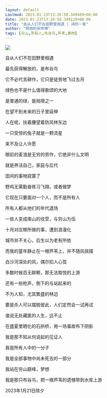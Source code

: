 ```yaml
---
layout: default
Lastmod: 2023-01-23T13:26:58.349489+00:00
date: 2023-01-23T13:26:58.349129+00:00
title: "自从人们不在田野里相遇 | 诗的一笔"
author: "照相的宋师傅"
tags: [穷山,所有人,布谷鸟,芦苇,事物]
---
```


![](https://images.weserv.nl/?url=https%3A//mmbiz.qpic.cn/mmbiz_jpg/PqhR4gaaOVgw4e0KOG7Febx2JkfD2FbZUKSkPomicOlcjYfvCZYsdOraBvhGvWTOHMictt9tu6VV2eKunWnsrsAw/640%3Fwx_fmt%3Djpeg)

自从人们不在田野里相遇

  

最先获得解放的，是布谷鸟

它不必代言耕作，它只是徒劳地飞过五月

绿色也不是什么值得歌颂的大地

是普通的绿，是局限之一

在望不到未来的日子里延伸

  

人在呢，扶着腰望着防风林东边

一只受惊的兔子就是一颗流星

来不及让人许愿

眼前的麦浪是无穷的劳作，它绝非什么文明

就是养活自己，家庭与后代

  

田间的事物寂寞了

野鸡无需勤奋练习飞翔，或者做梦

它现在只要面对一个人，而不是所有人

所有人都从他们的年代退场

一些人变成南山的坟茔，与穷山为伍

  

十月对庄稼所做的事，遭到浪漫化‍

城市并不关心，后生以为老有所依

而我的童年静止在一根芦苇上，并不随风摇摆

白沙河深处的风，偶尔扣人心弦

多数时候百无聊赖，那无法取悦的上游

  

还有一些枪声，倒下的与站起来的

不为人知，尤其繁盛的林边

要是杀人可以摆脱彼此，人们定然会一试再试

谁说无处藏匿的人生，远不止

在盛夏里晒化的石拱桥，用一场事故布下阴影

  

我是那不知从何说起的见证人

我是所有人中的一分子

我是全部事物中尚未死去的一部分

我站在穷山巅峰，梦想

我是那只布谷鸟，把一根芦苇的遗憾带到水库上游

  

2023年1月21日除夕

